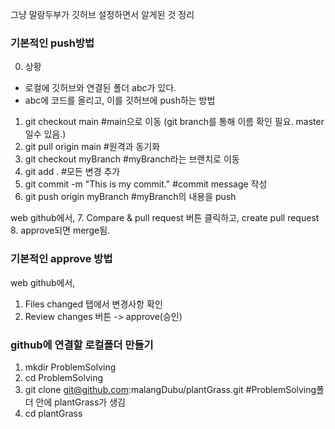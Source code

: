 그냥 말랑두부가 깃허브 설정하면서 알게된 것 정리

### 기본적인 push방법
0. 상황
- 로컬에 깃허브와 연결된 폴더 abc가 있다. 
- abc에 코드를 올리고, 이를 깃허브에 push하는 방법

1. git checkout main #main으로 이동 (git branch를 통해 이름 확인 필요. master일수 있음.)
2. git pull origin main #원격과 동기화
3. git checkout myBranch #myBranch라는 브랜치로 이동
4. git add . #모든 변경 추가
5. git commit -m "This is my commit." #commit message 작성
6. git push origin myBranch #myBranch의 내용을 push

web github에서,
7. Compare & pull request 버튼 클릭하고, create pull request
8. approve되면 merge됨.

### 기본적인 approve 방법
web github에서,
1. Files changed 탭에서 변경사항 확인
2. Review changes 버튼 -> approve(승인)


### github에 연결할 로컬폴더 만들기
1. mkdir ProblemSolving
2. cd ProblemSolving
3. git clone git@github.com:malangDubu/plantGrass.git #ProblemSolving폴더 안에 plantGrass가 생김
4. cd plantGrass




